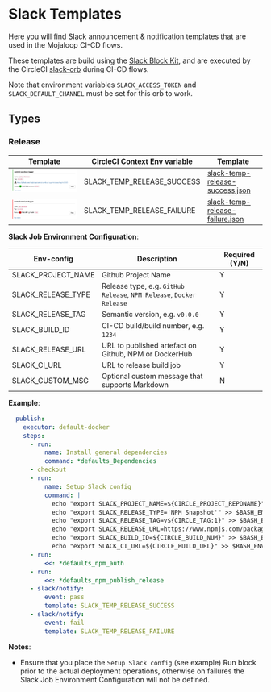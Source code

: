 
# Slack Templates

Here you will find Slack announcement & notification templates that are used in the Mojaloop CI-CD flows.

These templates are build using the [Slack Block Kit](https://app.slack.com/block-kit-builder/T88MFD99D), and are executed by the CircleCI [slack-orb](https://circleci.com/developer/orbs/orb/circleci/slack) during CI-CD flows.

Note that environment variables `SLACK_ACCESS_TOKEN` and `SLACK_DEFAULT_CHANNEL` must be set for this orb to work.

## Types

### Release

 Template | CircleCI Context Env variable | Template
---------|----------|---------
 ![success](./slack-temp-release-success.png) | SLACK_TEMP_RELEASE_SUCCESS | [slack-temp-release-success.json](./slack-temp-release-success.json)
 ![failure](./slack-temp-release-failure.png) | SLACK_TEMP_RELEASE_FAILURE | [slack-temp-release-failure.json](./slack-temp-release-failure.json)

**Slack Job Environment Configuration**:

Env-config | Description | Required (Y/N)
---------|----------|---------
 SLACK_PROJECT_NAME | Github Project Name | Y
 SLACK_RELEASE_TYPE | Release type, e.g. `GitHub Release`, `NPM Release`, `Docker Release` | Y
 SLACK_RELEASE_TAG | Semantic version, e.g. `v0.0.0` | Y
 SLACK_BUILD_ID | CI-CD build/build number, e.g. `1234` | Y
 SLACK_RELEASE_URL | URL to published artefact on Github, NPM or DockerHub | Y
 SLACK_CI_URL | URL to release build job | Y
 SLACK_CUSTOM_MSG | Optional custom message that supports Markdown | N

**Example**:

```yaml
  publish:
    executor: default-docker
    steps:
      - run:
          name: Install general dependencies
          command: *defaults_Dependencies
      - checkout
      - run:
          name: Setup Slack config
          command: |
            echo "export SLACK_PROJECT_NAME=${CIRCLE_PROJECT_REPONAME}" >> $BASH_ENV
            echo "export SLACK_RELEASE_TYPE='NPM Snapshot'" >> $BASH_ENV
            echo "export SLACK_RELEASE_TAG=v${CIRCLE_TAG:1}" >> $BASH_ENV
            echo "export SLACK_RELEASE_URL=https://www.npmjs.com/package/@mojaloop/${CIRCLE_PROJECT_REPONAME}/v/${CIRCLE_TAG:1}" >> $BASH_ENV
            echo "export SLACK_BUILD_ID=${CIRCLE_BUILD_NUM}" >> $BASH_ENV
            echo "export SLACK_CI_URL=${CIRCLE_BUILD_URL}" >> $BASH_ENV
      - run:
          <<: *defaults_npm_auth
      - run:
          <<: *defaults_npm_publish_release
      - slack/notify:
          event: pass
          template: SLACK_TEMP_RELEASE_SUCCESS
      - slack/notify:
          event: fail
          template: SLACK_TEMP_RELEASE_FAILURE
```

**Notes**:

- Ensure that you place the `Setup Slack config` (see example) Run block prior to the actual deployment operations, otherwise on failures the Slack Job Environment Configuration will not be defined.
